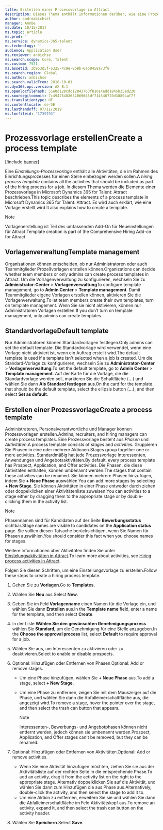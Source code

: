 ```yaml
---
title: Erstellen einer Prozessvorlage in Attract
description: Dieses Thema enthält Informationen darüber, wie eine Prozessvorlage in Attract erstellt wird.
author: andreabichsel
manager: AnnBe
ms.date: 10/15/2017
ms.topic: article
ms.prod: ''
ms.service: dynamics-365-talent
ms.technology: ''
audience: Application User
ms.reviewer: anbichse
ms.search.scope: Core, Talent
ms.custom: 7521
ms.assetid: 3b953d5f-6325-4c9e-8b9b-6ab0458a73f8
ms.search.region: Global
ms.author: anbichse
ms.search.validFrom: 2018-10-01
ms.dyn365.ops.version: AX 8.1
ms.openlocfilehash: 55e0d128cdc12843763f81014edd1846b35ed220
ms.sourcegitcommit: 7c49475402632069685df714546770d30804af7f
ms.translationtype: HT
ms.contentlocale: de-DE
ms.lasthandoff: 07/11/2019
ms.locfileid: "1739793"
---
```

# <a name="create-a-process-template"></a><span data-ttu-id="084fd-103">Prozessvorlage erstellen</span><span class="sxs-lookup"><span data-stu-id="084fd-103">Create a process template</span></span>

[!include [banner](includes/banner.md)]

<span data-ttu-id="084fd-104">Eine *Einstellungs-Prozessvorlage* enthält alle Aktivitäten, die im Rahmen des Einrichtungsprozesses für einen Stelle einbezogen werden sollen.</span><span class="sxs-lookup"><span data-stu-id="084fd-104">A *hiring process template* contains all the activities that should be included as part of the hiring process for a job.</span></span> <span data-ttu-id="084fd-105">In diesem Thema werden die Elemente einer Prozessvorlage in Microsoft Dynamics 365 for Talent: Attract beschrieben.</span><span class="sxs-lookup"><span data-stu-id="084fd-105">This topic describes the elements of a process template in Microsoft Dynamics 365 for Talent: Attract.</span></span> <span data-ttu-id="084fd-106">Es wird auch erklärt, wie eine Vorlage erstellt wird.</span><span class="sxs-lookup"><span data-stu-id="084fd-106">It also explains how to create a template.</span></span>

> [!NOTE]
> <span data-ttu-id="084fd-107">Vorlagenerstellung ist Teil des umfassenden Add-On für Neueinstellungen für Attract.</span><span class="sxs-lookup"><span data-stu-id="084fd-107">Template creation is part of the Comprehensive Hiring Add-on for Attract.</span></span>

## <a name="template-management"></a><span data-ttu-id="084fd-108">Vorlagenverwaltung</span><span class="sxs-lookup"><span data-stu-id="084fd-108">Template management</span></span>

<span data-ttu-id="084fd-109">Organisationen können entscheiden, ob nur Administratoren oder auch Teammitglieder Prozeßvorlagen erstellen können.</span><span class="sxs-lookup"><span data-stu-id="084fd-109">Organizations can decide whether team members or only admins can create process templates in Attract.</span></span> <span data-ttu-id="084fd-110">Um die Vorlagenverwaltung zu konfigurieren, wechseln Sie zu **Administrator-Center** \> **Vorlagenverwaltung**</span><span class="sxs-lookup"><span data-stu-id="084fd-110">To configure template management, go to **Admin Center** \> **Template management**.</span></span> <span data-ttu-id="084fd-111">Damit Teammitglieder eigene Vorlagen erstellen können, aktivieren Sie die Vorlagenverwaltung.</span><span class="sxs-lookup"><span data-stu-id="084fd-111">To let team members create their own templates, turn on template management.</span></span> <span data-ttu-id="084fd-112">Wenn Sie sie nicht aktivieren, können nur Administratoren Vorlagen erstellen.</span><span class="sxs-lookup"><span data-stu-id="084fd-112">If you don't turn on template management, only admins can create templates.</span></span>

## <a name="default-template"></a><span data-ttu-id="084fd-113">Standardvorlage</span><span class="sxs-lookup"><span data-stu-id="084fd-113">Default template</span></span>

<span data-ttu-id="084fd-114">Nur Administratoren können Standardvorlagen festlegen.</span><span class="sxs-lookup"><span data-stu-id="084fd-114">Only admins can set the default template.</span></span> <span data-ttu-id="084fd-115">Die Standardvorlage wird verwendet, wenn eine Vorlage nicht aktiviert ist, wenn ein Auftrag erstellt wird.</span><span class="sxs-lookup"><span data-stu-id="084fd-115">The default template is used if a template isn't selected when a job is created.</span></span> <span data-ttu-id="084fd-116">Um die Standard-Vorlage zu konfigurieren, wechseln Sie zu **Administrator-Center** \> **Vorlagenverwaltung**.</span><span class="sxs-lookup"><span data-stu-id="084fd-116">To set the default template, go to **Admin Center** \> **Template management**.</span></span> <span data-ttu-id="084fd-117">Auf der Karte für die Vorlage, die die Standardvorlage werden soll, markieren Sie die Schaltfläche (**...**) und wählen Sie dann **Als Standard festlegen** aus.</span><span class="sxs-lookup"><span data-stu-id="084fd-117">On the card for the template that should be the default template, select the ellipsis button (**...**), and then select **Set as default**.</span></span>

## <a name="create-a-process-template"></a><span data-ttu-id="084fd-118">Erstellen einer Prozessvorlage</span><span class="sxs-lookup"><span data-stu-id="084fd-118">Create a process template</span></span>

<span data-ttu-id="084fd-119">Administratoren, Personalverantwortliche und Manager können Prozessvorlagen erstellen.</span><span class="sxs-lookup"><span data-stu-id="084fd-119">Admins, recruiters, and hiring managers can create process templates.</span></span> <span data-ttu-id="084fd-120">Eine Prozessvorlage besteht aus *Phasen* und *Aktivitäten*.</span><span class="sxs-lookup"><span data-stu-id="084fd-120">A process template consists of *stages* and *activities*.</span></span> <span data-ttu-id="084fd-121">Gruppieren Sie Phasen in eine oder mehrere Aktionen.</span><span class="sxs-lookup"><span data-stu-id="084fd-121">Stages group together one or more activities.</span></span> <span data-ttu-id="084fd-122">Standardmäßig hat jede Prozessvorlage Interessenten, Anwendungen und Angebotsaktivitäten.</span><span class="sxs-lookup"><span data-stu-id="084fd-122">By default, every process template has Prospect, Application, and Offer activities.</span></span> <span data-ttu-id="084fd-123">Die Phasen, die diese Aktivitäten enthalten, können umbenannt werden.</span><span class="sxs-lookup"><span data-stu-id="084fd-123">The stages that contain these activities can be renamed.</span></span> <span data-ttu-id="084fd-124">Sie können mehrere Phasen hinzufügen, indem Sie **+ Neue Phase** auswählen.</span><span class="sxs-lookup"><span data-stu-id="084fd-124">You can add more stages by selecting **+ New Stage**.</span></span> <span data-ttu-id="084fd-125">Sie können Aktivitäten in einer Phase entweder durch ziehen oder doppelklicken einer Aktivitätenliste zuweisen.</span><span class="sxs-lookup"><span data-stu-id="084fd-125">You can activities to a stage either by dragging them to the appropriate stage or by double-clicking them in the activity list.</span></span>

> [!NOTE]
> <span data-ttu-id="084fd-126">Phasennamen sind für Kandidaten auf der Seite **Bewerbungsstatus** sichtbar.</span><span class="sxs-lookup"><span data-stu-id="084fd-126">Stage names are visible to candidates on the **Application status** page.</span></span> <span data-ttu-id="084fd-127">Sie sollten diesen Tatsache berücksichtigen, wenn Sie Namen für Phasen auswählen.</span><span class="sxs-lookup"><span data-stu-id="084fd-127">You should consider this fact when you choose names for stages.</span></span>

<span data-ttu-id="084fd-128">Weitere Informationen über Aktivitäten finden Sie unter [Einstelungsaktivitäten in Attract](./activities-attract.md).</span><span class="sxs-lookup"><span data-stu-id="084fd-128">To learn more about activities, see [Hiring process activities in Attract](./activities-attract.md).</span></span>

<span data-ttu-id="084fd-129">Folgen Sie diesen Schritten, um eine Einstellungsvorlage zu erstellen.</span><span class="sxs-lookup"><span data-stu-id="084fd-129">Follow these steps to create a hiring process template.</span></span>

1. <span data-ttu-id="084fd-130">Gehen Sie zu **Vorlagen**.</span><span class="sxs-lookup"><span data-stu-id="084fd-130">Go to **Templates**.</span></span>
2. <span data-ttu-id="084fd-131">Wählen Sie **Neu** aus.</span><span class="sxs-lookup"><span data-stu-id="084fd-131">Select **New**.</span></span>
3. <span data-ttu-id="084fd-132">Geben Sie im Feld **Vorlagenname** einen Namen für die Vorlage ein, und wählen Sie dann **Erstellen** aus.</span><span class="sxs-lookup"><span data-stu-id="084fd-132">In the **Template name** field, enter a name for the template, and then select **Create**.</span></span>
4. <span data-ttu-id="084fd-133">In der Liste **Wählen Sie den gewünschten Genehmigungsprozess** wählen Sie **Standard**, um die Genehmigung für eine Stelle anzugeben.</span><span class="sxs-lookup"><span data-stu-id="084fd-133">In the **Choose the approval process** list, select **Default** to require approval for a job.</span></span>
5. <span data-ttu-id="084fd-134">Wählen Sie aus, um Interessenten zu aktivieren oder zu deaktivieren.</span><span class="sxs-lookup"><span data-stu-id="084fd-134">Select to enable or disable prospects.</span></span>
6. <span data-ttu-id="084fd-135">Optional: Hinzufügen oder Entfernen von Phasen.</span><span class="sxs-lookup"><span data-stu-id="084fd-135">Optional: Add or remove stages.</span></span>

    - <span data-ttu-id="084fd-136">Um eine Phase hinzufügen, wählen Sie **+ Neue Phase** aus.</span><span class="sxs-lookup"><span data-stu-id="084fd-136">To add a stage, select **+ New Stage**.</span></span>
    - <span data-ttu-id="084fd-137">Um eine Phase zu entfernen, zeigen Sie mit dem Mauszeiger auf die Phase, und wählen Sie dann die Abfalleimerschaltfläche aus, die angezeigt wird.</span><span class="sxs-lookup"><span data-stu-id="084fd-137">To remove a stage, hover the pointer over the stage, and then select the trash can button that appears.</span></span>

        > [!NOTE]
        > <span data-ttu-id="084fd-138">Interessenten-, Bewerbungs- und Angebotphasen können nicht entfernt werden, jedoch können sie umbenannt werden.</span><span class="sxs-lookup"><span data-stu-id="084fd-138">Prospect, Application, and Offer stages can't be removed, but they can be renamed.</span></span>

7. <span data-ttu-id="084fd-139">Optional: Hinzufügen oder Entfernen von Aktivitäten.</span><span class="sxs-lookup"><span data-stu-id="084fd-139">Optional: Add or remove activities.</span></span>

    - <span data-ttu-id="084fd-140">Wenn Sie eine Aktivität hinzufügen möchten, ziehen Sie sie aus der Aktivitätsliste auf der rechten Seite in die entsprechende Phase.</span><span class="sxs-lookup"><span data-stu-id="084fd-140">To add an activity, drag it from the activity list on the right to the appropriate stage.</span></span> <span data-ttu-id="084fd-141">Alternativ doppelklicken Sie auf die Aktivität, und wählen Sie dann zum Hinzufügen die aus Phase aus.</span><span class="sxs-lookup"><span data-stu-id="084fd-141">Alternatively, double-click the activity, and then select the stage to add it to.</span></span>
    - <span data-ttu-id="084fd-142">Um eine Aktion zu entfernen, erweitern Sie sie und wählen Sie dann die Abfalleimerschaltfläche im Feld Aktivitätskopf aus.</span><span class="sxs-lookup"><span data-stu-id="084fd-142">To remove an activity, expand it, and then select the trash can button on the activity header.</span></span>

8. <span data-ttu-id="084fd-143">Wählen Sie **Speichern**.</span><span class="sxs-lookup"><span data-stu-id="084fd-143">Select **Save**.</span></span>
